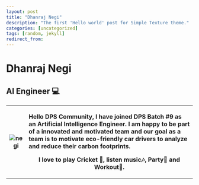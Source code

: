 ```yaml
---
layout: post
title: "Dhanraj Negi"
description: "The first 'Hello world' post for Simple Texture theme."
categories: [uncategorized]
tags: [random, jekyll]
redirect_from:
---
```


# Dhanraj Negi
<h2>AI Engineer 💻</h2>
<table>
  <tr>
    <th><img src="https://github.com/team-cero/team-cero.github.io/blob/master/assets/images/negi.jpg?raw=true" alt="negi" >
</th>
    <th>
<p style="text-align:left">Hello DPS Community, I have joined DPS Batch #9 as an Artificial Intelligence Engineer. I am happy to be part of a innovated and motivated team and our goal as a team is to motivate eco-friendly car drivers to analyze and reduce their carbon footprints.

I love to play Cricket 🏏, listen music🎶, Party🎊 and Workout💪.</p></th>
  </tr>
</table>